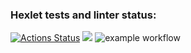 ### Hexlet tests and linter status:
[![Actions Status](https://github.com/Anna-Gisma/backend-project-lvl1/workflows/hexlet-check/badge.svg)](https://github.com/Anna-Gisma/backend-project-lvl1/actions)
<a href="https://codeclimate.com/github/Anna-Gisma/backend-project-lvl1/maintainability"><img src="https://api.codeclimate.com/v1/badges/36680b340b0d44901360/maintainability" /></a>
![example workflow](https://github.com/Anna-Gisma/backend-project-lvl1/actions/workflows/nodejs.yaml/badge.svg)